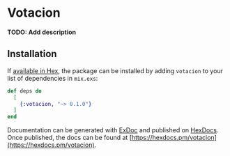 # Votacion

**TODO: Add description**

## Installation

If [available in Hex](https://hex.pm/docs/publish), the package can be installed
by adding `votacion` to your list of dependencies in `mix.exs`:

```elixir
def deps do
  [
    {:votacion, "~> 0.1.0"}
  ]
end
```

Documentation can be generated with [ExDoc](https://github.com/elixir-lang/ex_doc)
and published on [HexDocs](https://hexdocs.pm). Once published, the docs can
be found at [https://hexdocs.pm/votacion](https://hexdocs.pm/votacion).

